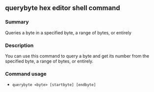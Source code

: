 ## querybyte hex editor shell command

### Summary

Queries a byte in a specified byte, a range of bytes, or entirely

### Description

You can use this command to query a byte and get its number from the specified byte, a range of bytes, or entirely.

### Command usage

* `querybyte <byte> [startbyte] [endbyte]`